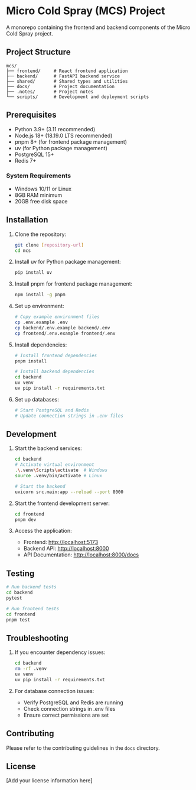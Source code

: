 # Micro Cold Spray (MCS) Project

A monorepo containing the frontend and backend components of the Micro Cold Spray project.

## Project Structure

```text
mcs/
├── frontend/     # React frontend application
├── backend/      # FastAPI backend service
├── shared/       # Shared types and utilities
├── docs/         # Project documentation
├── .notes/       # Project notes
└── scripts/      # Development and deployment scripts
```

## Prerequisites

- Python 3.9+ (3.11 recommended)
- Node.js 18+ (18.19.0 LTS recommended)
- pnpm 8+ (for frontend package management)
- uv (for Python package management)
- PostgreSQL 15+
- Redis 7+

### System Requirements

- Windows 10/11 or Linux
- 8GB RAM minimum
- 20GB free disk space

## Installation

1. Clone the repository:

    ```bash
    git clone [repository-url]
    cd mcs
    ```

2. Install uv for Python package management:

    ```bash
    pip install uv
    ```

3. Install pnpm for frontend package management:

    ```bash
    npm install -g pnpm
    ```

4. Set up environment:

    ```bash
    # Copy example environment files
    cp .env.example .env
    cp backend/.env.example backend/.env
    cp frontend/.env.example frontend/.env
    ```

5. Install dependencies:

    ```bash
    # Install frontend dependencies
    pnpm install

    # Install backend dependencies
    cd backend
    uv venv
    uv pip install -r requirements.txt
    ```

6. Set up databases:

    ```bash
    # Start PostgreSQL and Redis
    # Update connection strings in .env files
    ```

## Development

1. Start the backend services:

    ```bash
    cd backend
    # Activate virtual environment
    .\.venv\Scripts\activate  # Windows
    source .venv/bin/activate # Linux

    # Start the backend
    uvicorn src.main:app --reload --port 8000
    ```

2. Start the frontend development server:

    ```bash
    cd frontend
    pnpm dev
    ```

3. Access the application:
   - Frontend: <http://localhost:5173>
   - Backend API: <http://localhost:8000>
   - API Documentation: <http://localhost:8000/docs>

## Testing

```bash
# Run backend tests
cd backend
pytest

# Run frontend tests
cd frontend
pnpm test
```

## Troubleshooting

1. If you encounter dependency issues:

    ```bash
    cd backend
    rm -rf .venv
    uv venv
    uv pip install -r requirements.txt
    ```

2. For database connection issues:
   - Verify PostgreSQL and Redis are running
   - Check connection strings in .env files
   - Ensure correct permissions are set

## Contributing

Please refer to the contributing guidelines in the `docs` directory.

## License

[Add your license information here]
